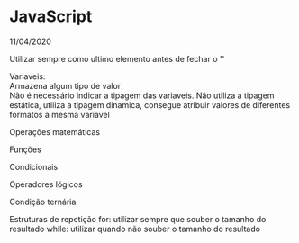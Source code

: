 # JavaScript

11/04/2020

Utilizar sempre como ultimo elemento antes de fechar o '<body>'

Variaveis: 
<br>Armazena algum tipo de valor
<br>Não é necessário indicar a tipagem das variaveis. Não utiliza a tipagem estática, utiliza a tipagem dinamica, consegue atribuir valores de diferentes formatos a mesma variavel

Operações matemáticas

Funções

Condicionais

Operadores lógicos

Condição ternária

Estruturas de repetição
for: utilizar sempre que souber o tamanho do resultado
while: utilizar quando não souber o tamanho do resultado



